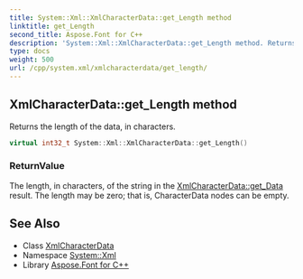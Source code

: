 ```yaml
---
title: System::Xml::XmlCharacterData::get_Length method
linktitle: get_Length
second_title: Aspose.Font for C++
description: 'System::Xml::XmlCharacterData::get_Length method. Returns the length of the data, in characters in C++.'
type: docs
weight: 500
url: /cpp/system.xml/xmlcharacterdata/get_length/
---
```

## XmlCharacterData::get_Length method


Returns the length of the data, in characters.

```cpp
virtual int32_t System::Xml::XmlCharacterData::get_Length()
```


### ReturnValue

The length, in characters, of the string in the [XmlCharacterData::get_Data](../get_data/) result. The length may be zero; that is, CharacterData nodes can be empty.

## See Also

* Class [XmlCharacterData](../)
* Namespace [System::Xml](../../)
* Library [Aspose.Font for C++](../../../)

